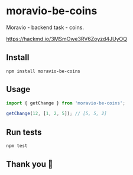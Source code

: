 # moravio-be-coins
Moravio - backend task - coins.

https://hackmd.io/3MSmOwe3RV6Zoyzd4JUyOQ

## Install
`npm install moravio-be-coins`

## Usage
```ts
import { getChange } from 'moravio-be-coins';

getChange(12, [1, 2, 5]); // [5, 5, 2]
```

## Run tests
`npm test`

## Thank you 🙂
